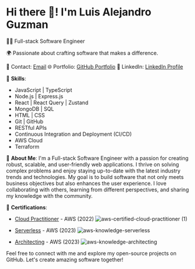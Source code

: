  # Hi there 👋! I'm Luis Alejandro Guzman

👨‍💻 Full-stack Software Engineer

🌍 Passionate about crafting software that makes a difference.

📧 Contact: [Email](mailto:luis@cicadatech.co)
🌐 Portfolio: [GitHub Portfolio](https://github.com/luis-cicada)
💼 LinkedIn: [LinkedIn Profile](https://www.linkedin.com/in/luis-alejandro-guzman-a6546ab3/)

🔧 **Skills**:
- JavaScript | TypeScript
- Node.js | Express.js
- React | React Query | Zustand
- MongoDB | SQL
- HTML | CSS
- Git | GitHub
- RESTful APIs
- Continuous Integration and Deployment (CI/CD)
- AWS Cloud
- Terraform

💬 **About Me**:
I'm a Full-stack Software Engineer with a passion for creating robust, scalable, and user-friendly web applications. I thrive on solving complex problems and enjoy staying up-to-date with the latest industry trends and technologies. My goal is to build software that not only meets business objectives but also enhances the user experience. I love collaborating with others, learning from different perspectives, and sharing my knowledge with the community.


📝 **Certifications**:
- [Cloud Practitioner](https://www.credly.com/badges/9e0a67d1-edc2-4c63-8151-83265849174e/public_url) - AWS (2022)
  ![aws-certified-cloud-practitioner (1)](https://github.com/luis-cicada/luis-cicada/assets/84918983/ce94ac98-0057-4567-a4cb-dc36ab83cd3b)

- [Serverless](https://www.credly.com/badges/67f67a30-9d6d-400c-9b57-ff7770b02a1e/public_url) - AWS (2023)
  ![aws-knowledge-serverless](https://github.com/luis-cicada/luis-cicada/assets/84918983/f82c597b-043a-4bf3-9c90-e920c5f49603)
- [Architecting](https://www.credly.com/badges/8ca46141-e85b-45c0-bd87-b71e88f5cd0d/public_url) - AWS (2023)
  ![aws-knowledge-architecting](https://github.com/luis-cicada/luis-cicada/assets/84918983/f8ec317e-b9ec-49b8-a0bc-03cc98bdad2b)

Feel free to connect with me and explore my open-source projects on GitHub. Let's create amazing software together!
